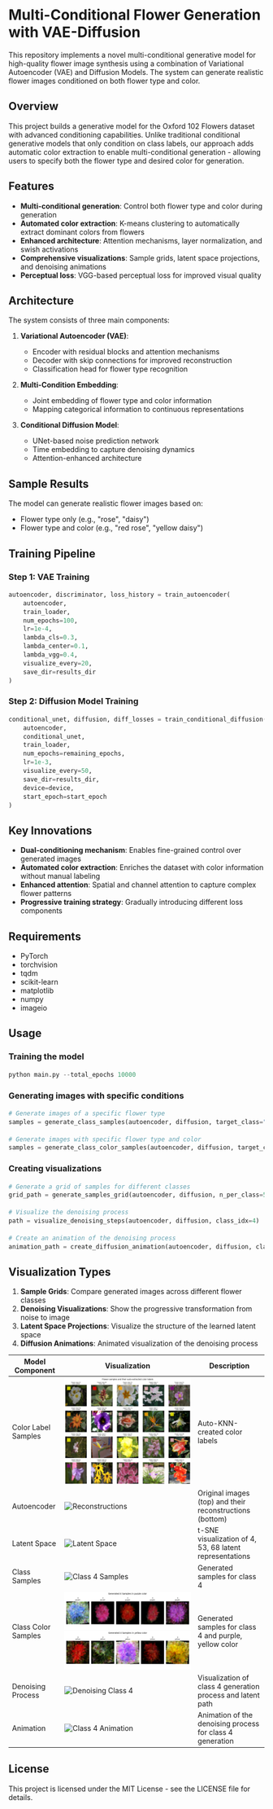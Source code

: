 # Multi-Conditional Flower Generation with VAE-Diffusion

This repository implements a novel multi-conditional generative model for high-quality flower image synthesis using a combination of Variational Autoencoder (VAE) and Diffusion Models. The system can generate realistic flower images conditioned on both flower type and color.

## Overview

This project builds a generative model for the Oxford 102 Flowers dataset with advanced conditioning capabilities. Unlike traditional conditional generative models that only condition on class labels, our approach adds automatic color extraction to enable multi-conditional generation - allowing users to specify both the flower type and desired color for generation.

## Features

- **Multi-conditional generation**: Control both flower type and color during generation
- **Automated color extraction**: K-means clustering to automatically extract dominant colors from flowers
- **Enhanced architecture**: Attention mechanisms, layer normalization, and swish activations
- **Comprehensive visualizations**: Sample grids, latent space projections, and denoising animations
- **Perceptual loss**: VGG-based perceptual loss for improved visual quality

## Architecture

The system consists of three main components:

1. **Variational Autoencoder (VAE)**:
   - Encoder with residual blocks and attention mechanisms
   - Decoder with skip connections for improved reconstruction
   - Classification head for flower type recognition

2. **Multi-Condition Embedding**:
   - Joint embedding of flower type and color information
   - Mapping categorical information to continuous representations

3. **Conditional Diffusion Model**:
   - UNet-based noise prediction network
   - Time embedding to capture denoising dynamics
   - Attention-enhanced architecture

## Sample Results

The model can generate realistic flower images based on:
- Flower type only (e.g., "rose", "daisy")
- Flower type and color (e.g., "red rose", "yellow daisy")

## Training Pipeline

### Step 1: VAE Training
```python
autoencoder, discriminator, loss_history = train_autoencoder(
    autoencoder, 
    train_loader,
    num_epochs=100,
    lr=1e-4,
    lambda_cls=0.3,
    lambda_center=0.1,
    lambda_vgg=0.4,
    visualize_every=20,
    save_dir=results_dir
)
```

### Step 2: Diffusion Model Training
```python
conditional_unet, diffusion, diff_losses = train_conditional_diffusion(
    autoencoder, 
    conditional_unet, 
    train_loader, 
    num_epochs=remaining_epochs, 
    lr=1e-3,
    visualize_every=50,
    save_dir=results_dir,
    device=device,
    start_epoch=start_epoch
)
```

## Key Innovations

- **Dual-conditioning mechanism**: Enables fine-grained control over generated images
- **Automated color extraction**: Enriches the dataset with color information without manual labeling
- **Enhanced attention**: Spatial and channel attention to capture complex flower patterns
- **Progressive training strategy**: Gradually introducing different loss components

## Requirements

- PyTorch
- torchvision
- tqdm
- scikit-learn
- matplotlib
- numpy
- imageio

## Usage

### Training the model
```python
python main.py --total_epochs 10000
```

### Generating images with specific conditions
```python
# Generate images of a specific flower type
samples = generate_class_samples(autoencoder, diffusion, target_class="rose", num_samples=5)

# Generate images with specific flower type and color
samples = generate_class_color_samples(autoencoder, diffusion, target_class="rose", target_color="red", num_samples=5)
```

### Creating visualizations
```python
# Generate a grid of samples for different classes
grid_path = generate_samples_grid(autoencoder, diffusion, n_per_class=5)

# Visualize the denoising process
path = visualize_denoising_steps(autoencoder, diffusion, class_idx=4)

# Create an animation of the denoising process
animation_path = create_diffusion_animation(autoencoder, diffusion, class_idx=5)
```

## Visualization Types

1. **Sample Grids**: Compare generated images across different flower classes
2. **Denoising Visualizations**: Show the progressive transformation from noise to image
3. **Latent Space Projections**: Visualize the structure of the learned latent space
4. **Diffusion Animations**: Animated visualization of the denoising process

 Model Component | Visualization | Description |
|-----------------|---------------|-------------|
| Color Label Samples | ![](https://github.com/ynyeh0221/Oxford-102-Flower-GAN-VAE-latent-diffusion/blob/main/v3/output/color_label/color_label_sample.png) | Auto-KNN-created color labels|
| Autoencoder | ![Reconstructions](https://github.com/ynyeh0221/Oxford-120-Flower-GAN-VAE-latent-diffusion/blob/main/v3/output/reconstruction/vae_reconstruction_epoch_1700.png) | Original images (top) and their reconstructions (bottom) |
| Latent Space | ![Latent Space](https://github.com/ynyeh0221/Oxford-120-Flower-GAN-VAE-latent-diffusion/blob/main/v3/output/latent_space/vae_latent_space_epoch_1700.png) | t-SNE visualization of 4, 53, 68 latent representations |
| Class Samples | ![Class 4 Samples](https://github.com/ynyeh0221/Oxford-120-Flower-GAN-VAE-latent-diffusion/blob/main/v3/output/diffusion_sample_result/sample_class_4_epoch_2750.png) | Generated samples for class 4 |
| Class Color Samples | ![Class 4 Samples](https://github.com/ynyeh0221/Oxford-102-Flower-GAN-VAE-latent-diffusion/blob/main/v3/output/diffusion_sample_result/sample_class_color_4_purple_epoch_2750.png)![Class 4 Samples](https://github.com/ynyeh0221/Oxford-102-Flower-GAN-VAE-latent-diffusion/blob/main/v3/output/diffusion_sample_result/sample_class_color_4_yellow_epoch_2750.png) | Generated samples for class 4 and purple, yellow color |
| Denoising Process | ![Denoising Class 4](https://github.com/ynyeh0221/Oxford-120-Flower-GAN-VAE-latent-diffusion/blob/main/v3/output/diffusion_path/denoising_path_4_epoch_2750.png) | Visualization of class 4 generation process and latent path |
| Animation | ![Class 4 Animation](https://github.com/ynyeh0221/Oxford-120-Flower-GAN-VAE-latent-diffusion/blob/main/v3/output/diffusion_animation_class_4_epoch_2750.gif) | Animation of the denoising process for class 4 generation |

## License

This project is licensed under the MIT License - see the LICENSE file for details.
